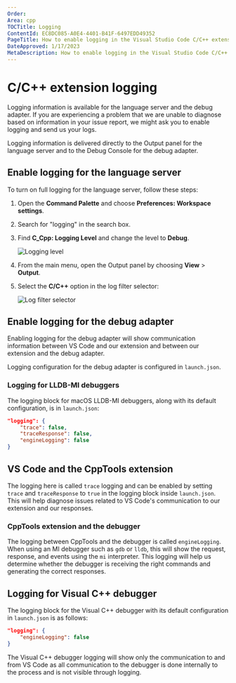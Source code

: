 ```yaml
---
Order:
Area: cpp
TOCTitle: Logging
ContentId: EC8DC085-A0E4-4401-B41F-6497EDD49352
PageTitle: How to enable logging in the Visual Studio Code C/C++ extension
DateApproved: 1/17/2023
MetaDescription: How to enable logging in the Visual Studio Code C/C++ extension
---
```

# C/C++ extension logging

Logging information is available for the language server and the debug adapter. If you are experiencing a problem that we are unable to diagnose based on information in your issue report, we might ask you to enable logging and send us your logs.

Logging information is delivered directly to the Output panel for the language server and to the Debug Console for the debug adapter.

## Enable logging for the language server

To turn on full logging for the language server, follow these steps:

1. Open the **Command Palette** and choose **Preferences: Workspace settings**.
1. Search for "logging" in the search box.
1. Find **C_Cpp: Logging Level** and change the level to **Debug**.

   ![Logging level](images/cpp/logging-level.png)

1. From the main menu, open the Output panel by choosing **View** > **Output**.

1. Select the **C/C++** option in the log filter selector:

   ![Log filter selector](images/cpp/log-filter-selector.png)

## Enable logging for the debug adapter

Enabling logging for the debug adapter will show communication information between VS Code and our extension and between our extension and the debug adapter.

Logging configuration for the debug adapter is configured in `launch.json`.

### Logging for LLDB-MI debuggers

The logging block for macOS LLDB-MI debuggers, along with its default configuration, is in `launch.json`:

```json
"logging": {
    "trace": false,
    "traceResponse": false,
    "engineLogging": false
}
```

## VS Code and the CppTools extension

The logging here is called `trace` logging and can be enabled by setting `trace` and `traceResponse` to `true` in the logging block inside `launch.json`. This will help diagnose issues related to VS Code's communication to our extension and our responses.

### CppTools extension and the debugger

The logging between CppTools and the debugger is called `engineLogging`. When using an MI debugger such as `gdb` or `lldb`, this will show the request, response, and events using the `mi` interpreter. This logging will help us determine whether the debugger is receiving the right commands and generating the correct responses.

## Logging for Visual C++ debugger

The logging block for the Visual C++ debugger with its default configuration in `launch.json` is as follows:

```json
"logging": {
    "engineLogging": false
}
```

The Visual C++ debugger logging will show only the communication to and from VS Code as all communication to the debugger is done internally to the process and is not visible through logging.
